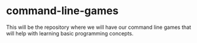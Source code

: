 # command-line-games
This will be the repository where we will have our command line games that will help with learning basic programming concepts.
